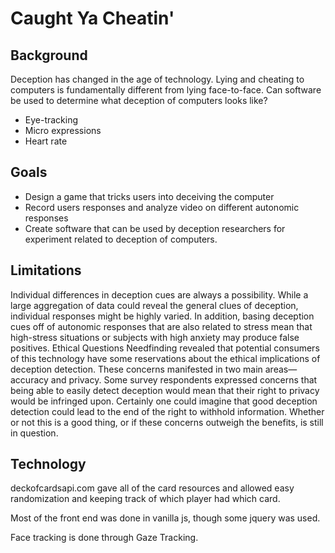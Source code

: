 # Caught Ya Cheatin'

## Background


Deception has changed in the age of technology. Lying and cheating to computers is fundamentally different from lying face-to-face. Can software be used to determine what deception of computers looks like?
* Eye-tracking
* Micro expressions
* Heart rate

## Goals


* Design a game that tricks users into deceiving the computer
* Record users responses and analyze video on different autonomic responses
* Create software that can be used by deception researchers for experiment related to deception of computers.


## Limitations


Individual differences in deception cues are always a possibility. While a large aggregation of data could reveal the general clues of deception, individual responses might be highly varied.
    In addition, basing deception cues off of autonomic responses that are also related to stress mean that  high-stress situations or subjects with high anxiety may produce false positives.
Ethical Questions
    Needfinding revealed that potential consumers of this technology have some reservations about the ethical implications of deception detection. These concerns manifested in two main areas—accuracy and privacy.
    Some survey respondents expressed concerns that being able to easily  detect deception would mean that their right to privacy would be infringed upon. Certainly one could imagine that good deception detection could lead to the end of the right to withhold information. Whether or not this is a good thing, or if these concerns outweigh the benefits, is still in question.


## Technology


deckofcardsapi.com gave all of the card resources and allowed easy randomization and keeping track of which player had which card. 

Most of the front end was done in vanilla js, though some jquery was used. 

Face tracking is done through Gaze Tracking.
